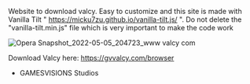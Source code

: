 Website to download valcy.
Easy to customize and this site is made with Vanilla Tilt " https://micku7zu.github.io/vanilla-tilt.js/ ".
Do not delete the "vanilla-tilt.min.js" file which is very important to make the code work


![Opera Snapshot_2022-05-05_204723_www valcy com](https://user-images.githubusercontent.com/104439336/167003194-aeb216a2-3b98-48ef-8e81-80413ac2f175.png)




Download Valcy here: https://gvvalcy.com/browser

- GAMESVISIONS Studios
